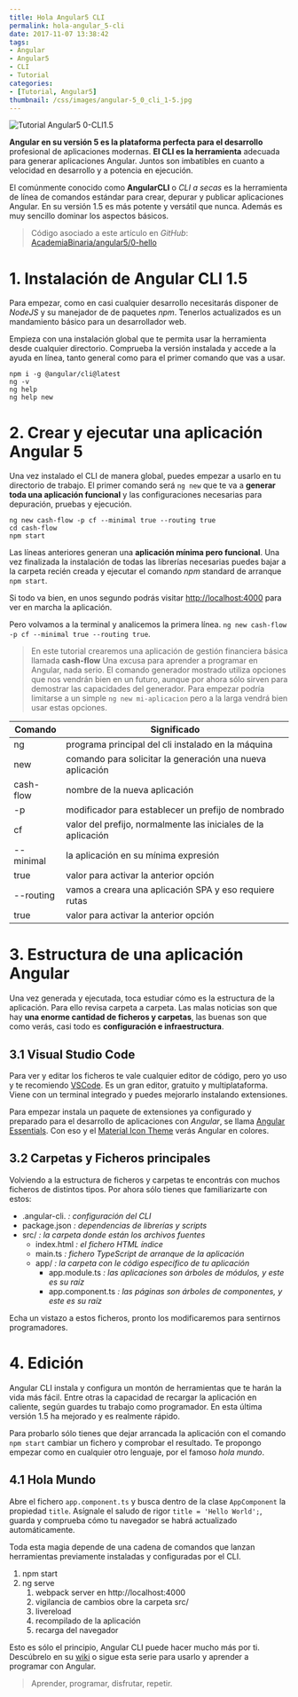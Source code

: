 ```yaml
---
title: Hola Angular5 CLI
permalink: hola-angular_5-cli
date: 2017-11-07 13:38:42
tags:  
- Angular
- Angular5
- CLI
- Tutorial
categories:
- [Tutorial, Angular5] 
thumbnail: /css/images/angular-5_0_cli_1-5.jpg
---
```

![Tutorial Angular5 0-CLI1.5](/images/tutorial-angular-5_0_cli_1-5.jpg)

**Angular en su versión 5 es la plataforma perfecta para el desarrollo** profesional de aplicaciones modernas. **El CLI es la herramienta** adecuada para generar aplicaciones Angular. Juntos son imbatibles en cuanto a velocidad en desarrollo y a potencia en ejecución.

<!-- more -->

El comúnmente conocido como **AngularCLI** o *CLI a secas* es la herramienta de línea de comandos estándar para crear, depurar y publicar aplicaciones Angular. En su versión 1.5 es más potente y versátil que nunca. Además es muy sencillo dominar los aspectos básicos.

>Código asociado a este artículo en *GitHub*: [AcademiaBinaria/angular5/0-hello](https://github.com/AcademiaBinaria/angular5/tree/master/0-hello/cash-flow) 

# 1. Instalación de Angular CLI 1.5
Para empezar, como en casi cualquier desarrollo necesitarás disponer de *NodeJS* y su manejador de de paquetes *npm*. Tenerlos actualizados es un mandamiento básico para un desarrollador web.

Empieza con una instalación global que te permita usar la herramienta desde cualquier directorio. Comprueba la versión instalada y accede a la ayuda en línea, tanto general como para el primer comando que vas a usar.

```shell
npm i -g @angular/cli@latest
ng -v
ng help
ng help new
```

# 2. Crear y ejecutar una aplicación Angular 5
Una vez instalado el CLI de manera global, puedes empezar a usarlo en tu directorio de trabajo. El primer comando será `ng new` que te va a **generar toda una aplicación funcional** y las configuraciones necesarias para depuración, pruebas y ejecución.

```shell
ng new cash-flow -p cf --minimal true --routing true 
cd cash-flow
npm start
```
Las líneas anteriores generan una **aplicación mínima pero funcional**. Una vez finalizada la instalación de todas las librerías necesarias puedes bajar a la carpeta recién creada y ejecutar el comando *npm* standard de arranque `npm start`.

Si todo va bien, en unos segundo podrás visitar [http://localhost:4000](http://localhost:4000) para ver en marcha la aplicación.

Pero volvamos a la terminal y analicemos la primera línea. `ng new cash-flow -p cf --minimal true --routing true`. 

> En este tutorial crearemos una aplicación de gestión financiera básica llamada **cash-flow** Una excusa para aprender a programar en Angular, nada serio. El comando generador mostrado utiliza opciones que nos vendrán bien en un futuro, aunque por ahora sólo sirven para demostrar las capacidades del generador. Para empezar podría limitarse a un simple `ng new mi-aplicacion` pero a la larga vendrá bien usar estas opciones.

| Comando  | Significado |
| -------- | ----------- |
| ng  | programa principal del cli instalado en la máquina  |
| new  | comando para solicitar la generación una nueva aplicación  |
| cash-flow  | nombre de la nueva aplicación  |
| -p  | modificador para establecer un prefijo de nombrado  |
| cf  | valor del prefijo, normalmente las iniciales de la aplicación  |
| --minimal  | la aplicación en su mínima expresión   |
| true  | valor para activar la anterior opción  |
| --routing  |  vamos a creara una aplicación SPA y eso requiere rutas   |
| true  | valor para activar la anterior opción  |

# 3. Estructura de una aplicación Angular
Una vez generada y ejecutada, toca estudiar cómo es la estructura de la aplicación. Para ello revisa carpeta a carpeta. Las malas noticias son que hay **una enorme cantidad de ficheros y carpetas**, las buenas son que como verás, casi todo es **configuración e infraestructura**. 
 

## 3.1 Visual Studio Code
Para ver y editar los ficheros te vale cualquier editor de código, pero yo uso y te recomiendo [VSCode](https://code.visualstudio.com/). Es un gran editor, gratuito y multiplataforma. Viene con un terminal integrado y puedes mejorarlo instalando extensiones.

Para empezar instala un paquete de extensiones ya configurado y preparado para el desarrollo de aplicaciones con *Angular*,  se llama [Angular Essentials](https://marketplace.visualstudio.com/items?itemName=johnpapa.angular-essentials). Con eso y el [Material Icon Theme](https://marketplace.visualstudio.com/items?itemName=PKief.material-icon-theme) verás Angular en colores.

## 3.2 Carpetas y Ficheros principales
Volviendo a la estructura de ficheros y carpetas te encontrás con muchos ficheros de distintos tipos. Por ahora sólo tienes que familiarizarte con estos:

* .angular-cli.  *: configuración del CLI*
* package.json *: dependencias de librerías y scripts*
* src/ *: la carpeta donde están los archivos fuentes*
    * index.html *: el fichero HTML índice*
    * main.ts *: fichero TypeScript de arranque de la aplicación*
    * app/ *: la carpeta con le código específico de tu aplicación*
        * app.module.ts *: las aplicaciones son árboles de módulos, y este es su raíz*
        * app.component.ts *: las páginas son árboles de componentes, y este es su raíz*

Echa un vistazo a estos ficheros, pronto los modificaremos para sentirnos programadores.

# 4. Edición  
Angular CLI instala y configura un montón de herramientas que te harán la vida más fácil. Entre otras la capacidad de recargar la aplicación en caliente, según guardes tu trabajo como programador. En esta última versión 1.5 ha mejorado y es realmente rápido.

Para probarlo sólo tienes que dejar arrancada la aplicación con el comando `npm start` cambiar un fichero y comprobar el resultado. Te propongo empezar como en cualquier otro lenguaje, por el famoso *hola mundo*.

## 4.1 Hola Mundo
Abre el fichero `app.component.ts` y busca dentro de la clase `AppComponent` la propiedad `title`. Asígnale el saludo de rigor `title = 'Hello World';`, guarda y comprueba cómo tu navegador se habrá actualizado automáticamente.

Toda esta magia depende de una cadena de comandos que lanzan herramientas previamente instaladas y configuradas por el CLI.

1. npm start
2. ng serve
    1. webpack server en http://localhost:4000
    2. vigilancia de cambios obre la carpeta src/
    3. livereload
      1. recompilado de la aplicación
      2. recarga del navegador

Esto es sólo el principio, Angular CLI puede hacer mucho más por ti. Descúbrelo en su [wiki](https://github.com/angular/angular-cli/wiki) o sigue esta serie para usarlo y aprender a programar con Angular.

> Aprender, programar, disfrutar, repetir.
